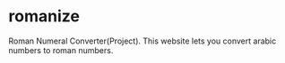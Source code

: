 # romanize
Roman Numeral Converter(Project).
This website lets you convert arabic numbers to roman numbers.
